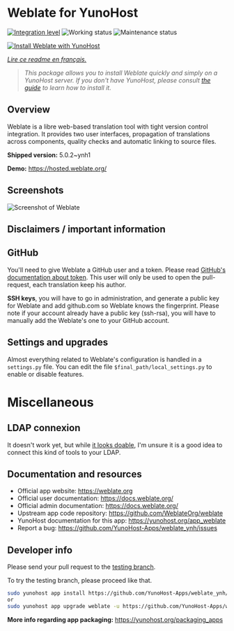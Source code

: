 <!--
N.B.: This README was automatically generated by https://github.com/YunoHost/apps/tree/master/tools/README-generator
It shall NOT be edited by hand.
-->

# Weblate for YunoHost

[![Integration level](https://dash.yunohost.org/integration/weblate.svg)](https://dash.yunohost.org/appci/app/weblate) ![Working status](https://ci-apps.yunohost.org/ci/badges/weblate.status.svg) ![Maintenance status](https://ci-apps.yunohost.org/ci/badges/weblate.maintain.svg)

[![Install Weblate with YunoHost](https://install-app.yunohost.org/install-with-yunohost.svg)](https://install-app.yunohost.org/?app=weblate)

*[Lire ce readme en français.](./README_fr.md)*

> *This package allows you to install Weblate quickly and simply on a YunoHost server.
If you don't have YunoHost, please consult [the guide](https://yunohost.org/#/install) to learn how to install it.*

## Overview

Weblate is a libre web-based translation tool with tight version control integration. It provides two user interfaces, propagation of translations across components, quality checks and automatic linking to source files.

**Shipped version:** 5.0.2~ynh1

**Demo:** https://hosted.weblate.org/

## Screenshots

![Screenshot of Weblate](./doc/screenshots/BigScreenshot.png)

## Disclaimers / important information

## GitHub

You'll need to give Weblate a GitHub user and a token. Please read [GitHub's documentation about token](https://help.github.com/articles/creating-a-personal-access-token-for-the-command-line/).
This user will only be used to open the pull-request, each translation keep his author.

**SSH keys**, you will have to go in administration, and generate a public key for Weblate and add github.com so Weblate knows the fingerprint. Please note if your account already have a public key (ssh-rsa), you will have to manually add the Weblate's one to your GitHub account.

## Settings and upgrades

Almost everything related to Weblate's configuration is handled in a `settings.py` file.
You can edit the file `$final_path/local_settings.py` to enable or disable features.

# Miscellaneous

## LDAP connexion

It doesn't work yet, but while [it looks doable](https://docs.weblate.org/en/latest/admin/auth.html?highlight=LDAP#ldap-authentication), I'm unsure it is a good idea to connect this kind of tools to your LDAP.

## Documentation and resources

* Official app website: <https://weblate.org>
* Official user documentation: <https://docs.weblate.org/>
* Official admin documentation: <https://docs.weblate.org/>
* Upstream app code repository: <https://github.com/WeblateOrg/weblate>
* YunoHost documentation for this app: <https://yunohost.org/app_weblate>
* Report a bug: <https://github.com/YunoHost-Apps/weblate_ynh/issues>

## Developer info

Please send your pull request to the [testing branch](https://github.com/YunoHost-Apps/weblate_ynh/tree/testing).

To try the testing branch, please proceed like that.

``` bash
sudo yunohost app install https://github.com/YunoHost-Apps/weblate_ynh/tree/testing --debug
or
sudo yunohost app upgrade weblate -u https://github.com/YunoHost-Apps/weblate_ynh/tree/testing --debug
```

**More info regarding app packaging:** <https://yunohost.org/packaging_apps>
